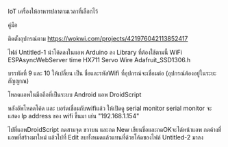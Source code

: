 IoT เครื่องให้อาหารปลาตามเวลาที่เลือกไว้

คู่มือ

ติดตั้งอุปกรณ์ตาม https://wokwi.com/projects/421976042113852417

ไฟล์ Untitled-1 นำโค้ดลงในแอพ Arduino ลง Library ที่ต้องใช้ตามนี้
WiFi
ESPAsyncWebServer
time
HX711
Servo
Wire
Adafruit_SSD1306.h

บรรทัดที่ 9 และ 10 ให้เปลี่ยน เป็น ชื่อและรหัสWifi ที่อุปกรณ์จะเชื่อมต่อ (อุปกรณ์ต้องอยู่ในระยะสัญญาณ)

โหลดแอพในมือถือที่เป็นระบบ Android แอพ DroidScript

หลังอัพโหลดโค้ด และ บอร์ดเชื่อมกับwifiแล้ว ให้เปิดดู serial monitor 
serial monitor จะแสดง Ip address ของ wifi ขึ้นมา เช่น "192.168.1.154"

ไปที่แอพDroidScript กดสามจุด ขวาบน และกด New เขียนชื่อและกดOKจะได้หน้าแอพ กดค้างที่แอพที่สร้างมาใหม่  แล้วไปที่ Edit ลบทั้งหมดแล้วแทนที่ด้วยโค้ดของไฟล์ Untitled-2 มาลง 